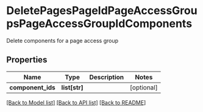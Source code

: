 # DeletePagesPageIdPageAccessGroupsPageAccessGroupIdComponents

Delete components for a page access group
## Properties
Name | Type | Description | Notes
------------ | ------------- | ------------- | -------------
**component_ids** | **list[str]** |  | [optional] 

[[Back to Model list]](../README.md#documentation-for-models) [[Back to API list]](../README.md#documentation-for-api-endpoints) [[Back to README]](../README.md)


